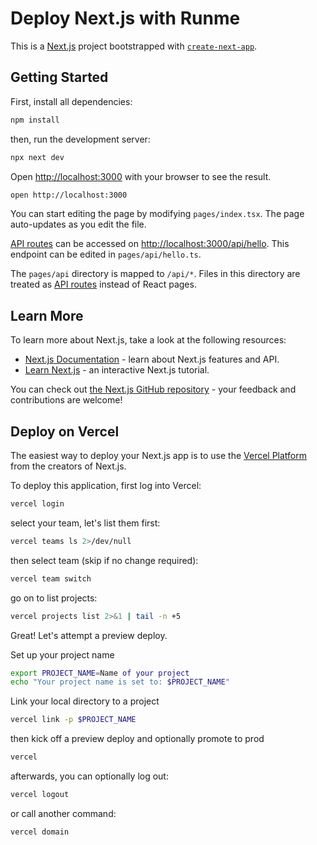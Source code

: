 # Deploy Next.js with Runme

This is a [Next.js](https://nextjs.org/) project bootstrapped with [`create-next-app`](https://github.com/vercel/next.js/tree/canary/packages/create-next-app).

## Getting Started

First, install all dependencies:

```sh
npm install
```

then, run the development server:

```sh { background=true }
npx next dev
```

Open [http://localhost:3000](http://localhost:3000) with your browser to see the result.

```sh
open http://localhost:3000
```

You can start editing the page by modifying `pages/index.tsx`. The page auto-updates as you edit the file.

[API routes](https://nextjs.org/docs/api-routes/introduction) can be accessed on [http://localhost:3000/api/hello](http://localhost:3000/api/hello). This endpoint can be edited in `pages/api/hello.ts`.

The `pages/api` directory is mapped to `/api/*`. Files in this directory are treated as [API routes](https://nextjs.org/docs/api-routes/introduction) instead of React pages.

## Learn More

To learn more about Next.js, take a look at the following resources:

- [Next.js Documentation](https://nextjs.org/docs) - learn about Next.js features and API.
- [Learn Next.js](https://nextjs.org/learn) - an interactive Next.js tutorial.

You can check out [the Next.js GitHub repository](https://github.com/vercel/next.js/) - your feedback and contributions are welcome!

## Deploy on Vercel

The easiest way to deploy your Next.js app is to use the [Vercel Platform](https://vercel.com/new?utm_medium=default-template&filter=next.js&utm_source=create-next-app&utm_campaign=create-next-app-readme) from the creators of Next.js.

To deploy this application, first log into Vercel:

```sh
vercel login
```

select your team, let's list them first:

```sh { interactive=false }
vercel teams ls 2>/dev/null
```

then select team (skip if no change required):

```sh
vercel team switch
```

go on to list projects:

```sh { interactive=true }
vercel projects list 2>&1 | tail -n +5
```

Great! Let's attempt a preview deploy.

Set up your project name

```sh
export PROJECT_NAME=Name of your project
echo "Your project name is set to: $PROJECT_NAME"
```

Link your local directory to a project

```sh
vercel link -p $PROJECT_NAME
```

then kick off a preview deploy and optionally promote to prod

```sh { interactive=false }
vercel
```

afterwards, you can optionally log out:

```sh
vercel logout
```

or call another command:

```sh { interactive=false }
vercel domain
```
